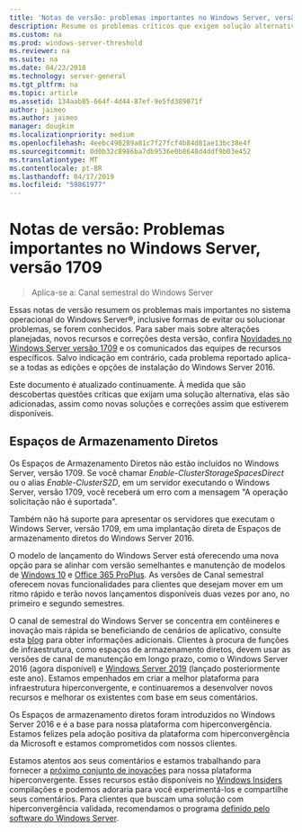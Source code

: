 ```yaml
---
title: 'Notas de versão: problemas importantes no Windows Server, versão 1709'
description: Resume os problemas críticos que exigem solução alternativa para evitar falhas, congelamento, falha de instalação e perda de dados.
ms.custom: na
ms.prod: windows-server-threshold
ms.reviewer: na
ms.suite: na
ms.date: 04/23/2018
ms.technology: server-general
ms.tgt_pltfrm: na
ms.topic: article
ms.assetid: 134aab85-664f-4d44-87ef-9e5fd389071f
author: jaimeo
ms.author: jaimeo
manager: dougkim
ms.localizationpriority: medium
ms.openlocfilehash: 4eebc498289a81c7f27fcf4b84d81ae13bc38e4f
ms.sourcegitcommit: 0d0b32c8986ba7db9536e0b8648d4ddf9b03e452
ms.translationtype: MT
ms.contentlocale: pt-BR
ms.lasthandoff: 04/17/2019
ms.locfileid: "59861977"
---
```

# <a name="release-notes-important-issues-in-windows-server-version-1709"></a>Notas de versão: Problemas importantes no Windows Server, versão 1709

>Aplica-se a: Canal semestral do Windows Server

Essas notas de versão resumem os problemas mais importantes no sistema operacional do Windows Server&reg;, inclusive formas de evitar ou solucionar problemas, se forem conhecidos. Para saber mais sobre alterações planejadas, novos recursos e correções desta versão, confira [Novidades no Windows Server versão 1709](whats-new-in-windows-server-1709.md) e os comunicados das equipes de recursos específicos. Salvo indicação em contrário, cada problema reportado aplica-se a todas as edições e opções de instalação do Windows Server 2016.  

Este documento é atualizado continuamente. À medida que são descobertas questões críticas que exijam uma solução alternativa, elas são adicionadas, assim como novas soluções e correções assim que estiverem disponíveis.  
  
## <a name="storage-spaces-direct"></a>Espaços de Armazenamento Diretos
[comment]: # (ID: desconhecido; Emissor: stevenek; estado: aprovou)  
Os Espaços de Armazenamento Diretos não estão incluídos no Windows Server, versão 1709. Se você chamar *Enable-ClusterStorageSpacesDirect* ou o alias *Enable-ClusterS2D*, em um servidor executando o Windows Server, versão 1709, você receberá um erro com a mensagem "A operação solicitação não é suportada".

Também não há suporte para apresentar os servidores que executam o Windows Server, versão 1709, em uma implantação direta de Espaços de armazenamento diretos do Windows Server 2016.

O modelo de lançamento do Windows Server está oferecendo uma nova opção para se alinhar com versão semelhantes e manutenção de modelos de [Windows 10](https://docs.microsoft.com/windows/deployment/update/waas-overview) e [Office 365 ProPlus](https://support.office.com/article/Overview-of-the-upcoming-changes-to-Office-365-ProPlus-update-management-78b33779-9356-4cdf-9d2c-08350ef05cca?ui=en-US&rs=en-US&ad=US). As versões de Canal semestral oferecem novas funcionalidades para clientes que desejam mover em um ritmo rápido e terão novos lançamentos disponíveis duas vezes por ano, no primeiro e segundo semestres.

O canal de semestral do Windows Server se concentra em contêineres e inovação mais rápida se beneficiando de cenários de aplicativo, consulte esta [blog](https://cloudblogs.microsoft.com/windowsserver/2018/03/29/windows-server-semi-annual-channel-update) para obter informações adicionais. Clientes à procura de funções de infraestrutura, como espaços de armazenamento diretos, devem usar as versões de canal de manutenção em longo prazo, como o Windows Server 2016 (agora disponível) e [Windows Server 2019](https://cloudblogs.microsoft.com/windowsserver/2018/03/20/introducing-windows-server-2019-now-available-in-preview) (lançado posteriormente este ano). Estamos empenhados em criar a melhor plataforma para infraestrutura hiperconvergente, e continuaremos a desenvolver novos recursos e melhorar os existentes com base em seus comentários. 

Os Espaços de armazenamento diretos foram introduzidos no Windows Server 2016 e é a base para nossa plataforma com hiperconvergência. Estamos felizes pela adoção positiva da plataforma com hiperconvergência da Microsoft e estamos comprometidos com nossos clientes.

Estamos atentos aos seus comentários e estamos trabalhando para fornecer a [próximo conjunto de inovações](https://blogs.technet.microsoft.com/windowsserver/2017/09/07/sneak-peek-2-windows-server-version-1709-hyper-converged-infrastructure/) para nossa plataforma hiperconvergente. Esses recursos estão disponíveis no [Windows Insiders](https://insider.windows.com/for-business/) compilações e podemos adoraria para você experimentá-los e compartilhe seus comentários. Para clientes que buscam uma solução com hiperconvergência validada, recomendamos o programa [definido pelo software do Windows Server](http://microsoft.com/wssd).
